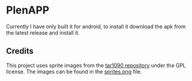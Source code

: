 # PlenAPP
Currently I have only built it for android, to install it download the apk from the latest release and install it.

## Credits
This project uses sprite images from the [tar1090 repository](https://github.com/wiedehopf/tar1090) under the GPL license. The images can be found in the [sprites.png](https://github.com/wiedehopf/tar1090/blob/master/html/images/sprites.png) file.
